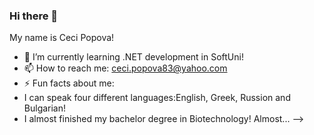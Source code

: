 ### Hi there 👋
My name is Ceci Popova!
- 🌱 I’m currently learning .NET development in SoftUni!
- 📫 How to reach me: ceci.popova83@yahoo.com
- ⚡ Fun facts about me:
-  I can speak four different languages:English, Greek, Russion and Bulgarian!
-  I almost finished my bachelor degree in Biotechnology! Almost...
-->

